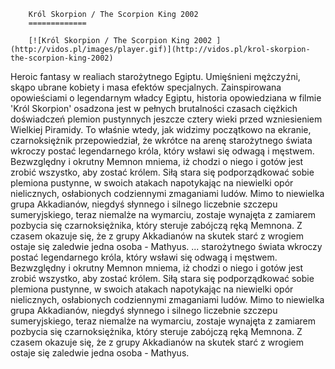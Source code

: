 
        Król Skorpion / The Scorpion King 2002 
        =============
        
        [![Król Skorpion / The Scorpion King 2002 ](http://vidos.pl/images/player.gif)](http://vidos.pl/krol-skorpion-the-scorpion-king-2002)
        
        
 Heroic fantasy w realiach starożytnego Egiptu. Umięśnieni mężczyźni, skąpo ubrane kobiety i masa efektów specjalnych. Zainspirowana opowieściami o legendarnym władcy Egiptu, historia opowiedziana w filmie 'Król Skorpion' osadzona jest w pełnych brutalności czasach ciężkich doświadczeń plemion pustynnych jeszcze cztery wieki przed wzniesieniem Wielkiej Piramidy. To właśnie wtedy, jak widzimy początkowo na ekranie, czarnoksiężnik przepowiedział, że wkrótce na arenę starożytnego świata wkroczy postać legendarnego króla, który wsławi się odwagą i męstwem. Bezwzględny i okrutny Memnon mniema, iż chodzi o niego i gotów jest zrobić wszystko, aby zostać królem. Siłą stara się podporządkować sobie plemiona pustynne, w swoich atakach napotykając na niewielki opór nielicznych, osłabionych codziennymi zmaganiami ludów. Mimo to niewielka grupa Akkadianów, niegdyś słynnego i silnego liczebnie szczepu sumeryjskiego, teraz niemalże na wymarciu, zostaje wynajęta z zamiarem pozbycia się czarnoksiężnika, który steruje zabójczą ręką Memnona. Z czasem okazuje się, że z grupy Akkadianów na skutek starć z wrogiem ostaje się zaledwie jedna osoba - Mathyus.   ... starożytnego świata wkroczy postać legendarnego króla, który wsławi się odwagą i męstwem. Bezwzględny i okrutny Memnon mniema, iż chodzi o niego i gotów jest zrobić wszystko, aby zostać królem. Siłą stara się podporządkować sobie plemiona pustynne, w swoich atakach napotykając na niewielki opór nielicznych, osłabionych codziennymi zmaganiami ludów. Mimo to niewielka grupa Akkadianów, niegdyś słynnego i silnego liczebnie szczepu sumeryjskiego, teraz niemalże na wymarciu, zostaje wynajęta z zamiarem pozbycia się czarnoksiężnika, który steruje zabójczą ręką Memnona. Z czasem okazuje się, że z grupy Akkadianów na skutek starć z wrogiem ostaje się zaledwie jedna osoba - Mathyus.
    